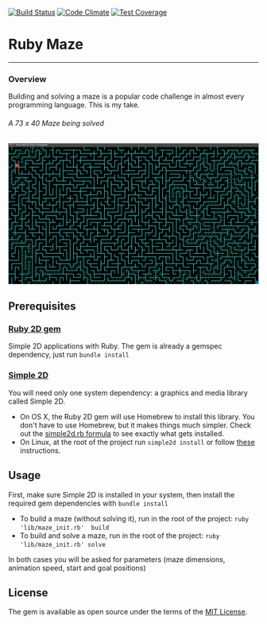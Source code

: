 [![Build Status](https://travis-ci.org/kabasakalis/ruby_maze.svg?branch=master&a=1)](https://travis-ci.org/kabasakalis/ruby_maze)
[![Code Climate](https://codeclimate.com/github/kabasakalis/ruby_maze/badges/gpa.svg)](https://codeclimate.com/github/kabasakalis/ruby_maze)
[![Test Coverage](https://codeclimate.com/github/kabasakalis/ruby_maze/badges/coverage.svg)](https://codeclimate.com/github/kabasakalis/ruby_maze/coverage)
# Ruby Maze
----
### Overview
 Building and solving a maze is a popular code challenge in almost every programming language.
 This is my take.
###### A 73 x 40 Maze being solved

![screenshot](https://github.com/kabasakalis/ruby_maze/blob/master/assets/maze.png)

## Prerequisites
### [Ruby 2D gem](http://www.ruby2d.com/)
Simple 2D applications with Ruby. The gem is already a gemspec dependency, just run `bundle install`
### [Simple 2D](https://github.com/simple2d/simple2d)
You will need only one system dependency: a graphics and media library called Simple 2D.
* On OS X, the Ruby 2D gem will use Homebrew to install this library. You don't have to use Homebrew, but it makes things much simpler. Check out the [simple2d.rb formula](https://github.com/simple2d/homebrew-tap/blob/master/simple2d.rb) to see exactly what gets installed.
* On Linux, at the root of the project run `simple2d install`
or follow [these](https://github.com/simple2d/simple2d#welcome-to-simple-2d) instructions.

## Usage


First, make sure Simple 2D is installed in your system, then install the required gem dependencies with `bundle install`
* To build a maze (without solving it), run in the root of the project:  `ruby 'lib/maze_init.rb'  build`
* To build  and solve a maze, run in the root of the project:  `ruby 'lib/maze_init.rb' solve`

In both cases you will be asked for parameters (maze dimensions, animation speed, start and goal positions)
## License


The gem is available as open source under the terms of the [MIT License](http://opensource.org/licenses/MIT).

